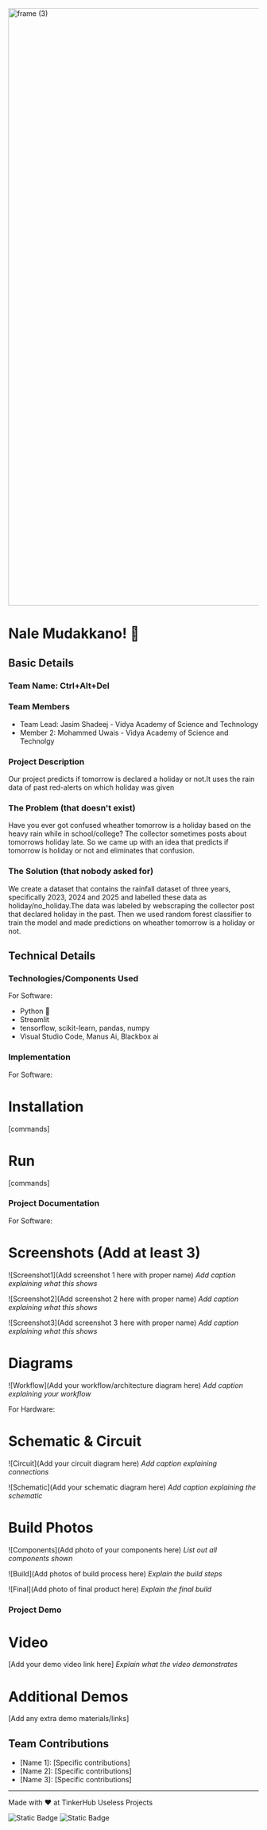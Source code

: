 <img width="3188" height="1202" alt="frame (3)" src="https://github.com/user-attachments/assets/517ad8e9-ad22-457d-9538-a9e62d137cd7" />


# Nale Mudakkano! 🎯


## Basic Details
### Team Name: Ctrl+Alt+Del


### Team Members
- Team Lead: Jasim Shadeej - Vidya Academy of Science and Technology
- Member 2: Mohammed Uwais - Vidya Academy of Science and Technolgy

### Project Description
Our project predicts if tomorrow is declared a holiday or not.It uses the rain data of past red-alerts on which holiday was given

### The Problem (that doesn't exist)
Have you ever got confused wheather tomorrow is a holiday based on the heavy rain while in school/college? The collector sometimes posts about tomorrows holiday late. So we came up with an idea that predicts if tomorrow is holiday or not and eliminates that confusion.

### The Solution (that nobody asked for)
We create a dataset that contains the rainfall dataset of three years, specifically 2023, 2024 and 2025 and labelled these data as holiday/no_holiday.The data was labeled by webscraping the collector post that declared holiday in the past. Then we used random forest classifier to train the model and made predictions on wheather tomorrow is a holiday or not. 

## Technical Details
### Technologies/Components Used
For Software:
- Python 🐍
- Streamlit
- tensorflow, scikit-learn, pandas, numpy
- Visual Studio Code, Manus Ai, Blackbox ai

### Implementation
For Software:
# Installation
[commands]

# Run
[commands]

### Project Documentation
For Software:

# Screenshots (Add at least 3)
![Screenshot1](Add screenshot 1 here with proper name)
*Add caption explaining what this shows*

![Screenshot2](Add screenshot 2 here with proper name)
*Add caption explaining what this shows*

![Screenshot3](Add screenshot 3 here with proper name)
*Add caption explaining what this shows*

# Diagrams
![Workflow](Add your workflow/architecture diagram here)
*Add caption explaining your workflow*

For Hardware:

# Schematic & Circuit
![Circuit](Add your circuit diagram here)
*Add caption explaining connections*

![Schematic](Add your schematic diagram here)
*Add caption explaining the schematic*

# Build Photos
![Components](Add photo of your components here)
*List out all components shown*

![Build](Add photos of build process here)
*Explain the build steps*

![Final](Add photo of final product here)
*Explain the final build*

### Project Demo
# Video
[Add your demo video link here]
*Explain what the video demonstrates*

# Additional Demos
[Add any extra demo materials/links]

## Team Contributions
- [Name 1]: [Specific contributions]
- [Name 2]: [Specific contributions]
- [Name 3]: [Specific contributions]

---
Made with ❤️ at TinkerHub Useless Projects 

![Static Badge](https://img.shields.io/badge/TinkerHub-24?color=%23000000&link=https%3A%2F%2Fwww.tinkerhub.org%2F)
![Static Badge](https://img.shields.io/badge/UselessProjects--25-25?link=https%3A%2F%2Fwww.tinkerhub.org%2Fevents%2FQ2Q1TQKX6Q%2FUseless%2520Projects)
